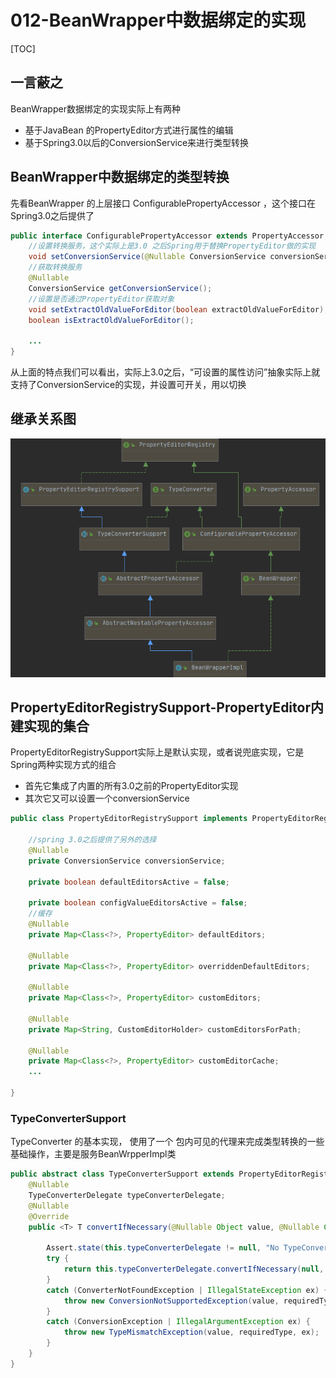 # 012-BeanWrapper中数据绑定的实现

[TOC]

## 一言蔽之

BeanWrapper数据绑定的实现实际上有两种

- 基于JavaBean 的PropertyEditor方式进行属性的编辑
- 基于Spring3.0以后的ConversionService来进行类型转换

## BeanWrapper中数据绑定的类型转换

先看BeanWrapper 的上层接口 ConfigurablePropertyAccessor ，这个接口在Spring3.0之后提供了

```JAVA
public interface ConfigurablePropertyAccessor extends PropertyAccessor, PropertyEditorRegistry, TypeConverter {
	//设置转换服务，这个实际上是3.0 之后Spring用于替换PropertyEditor做的实现
	void setConversionService(@Nullable ConversionService conversionService);
	//获取转换服务
	@Nullable
	ConversionService getConversionService();
	//设置是否通过PropertyEditor获取对象
	void setExtractOldValueForEditor(boolean extractOldValueForEditor);
	boolean isExtractOldValueForEditor();

    ...
}
```

从上面的特点我们可以看出，实际上3.0之后，“可设置的属性访问”抽象实际上就支持了ConversionService的实现，并设置可开关，用以切换

## 继承关系图

![image-20201225141337931](../../assets/image-20201225141337931.png)

## PropertyEditorRegistrySupport-PropertyEditor内建实现的集合

PropertyEditorRegistrySupport实际上是默认实现，或者说兜底实现，它是Spring两种实现方式的组合

- 首先它集成了内置的所有3.0之前的PropertyEditor实现
- 其次它又可以设置一个conversionService

```java
public class PropertyEditorRegistrySupport implements PropertyEditorRegistry {

	//spring 3.0之后提供了另外的选择
	@Nullable
	private ConversionService conversionService;

	private boolean defaultEditorsActive = false;

	private boolean configValueEditorsActive = false;
	//缓存
	@Nullable
	private Map<Class<?>, PropertyEditor> defaultEditors;

	@Nullable
	private Map<Class<?>, PropertyEditor> overriddenDefaultEditors;

	@Nullable
	private Map<Class<?>, PropertyEditor> customEditors;

	@Nullable
	private Map<String, CustomEditorHolder> customEditorsForPath;

	@Nullable
	private Map<Class<?>, PropertyEditor> customEditorCache;
	...
	
}
```

### TypeConverterSupport

TypeConverter 的基本实现， 使用了一个 包内可见的代理来完成类型转换的一些基础操作，主要是服务BeanWrpperImpl类

```java
public abstract class TypeConverterSupport extends PropertyEditorRegistrySupport implements TypeConverter {
    @Nullable
    TypeConverterDelegate typeConverterDelegate;
    @Nullable
    @Override
    public <T> T convertIfNecessary(@Nullable Object value, @Nullable Class<T> requiredType, @Nullable TypeDescriptor typeDescriptor) throws TypeMismatchException {

        Assert.state(this.typeConverterDelegate != null, "No TypeConverterDelegate");
        try {
            return this.typeConverterDelegate.convertIfNecessary(null, null, value, requiredType, typeDescriptor);
        }
        catch (ConverterNotFoundException | IllegalStateException ex) {
            throw new ConversionNotSupportedException(value, requiredType, ex);
        }
        catch (ConversionException | IllegalArgumentException ex) {
            throw new TypeMismatchException(value, requiredType, ex);
        }
    }
}
```

